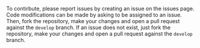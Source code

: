 To contirbute, please report issues by creating an issue on the issues page.
Code modifications can be made by asking to be assigned to an issue.
Then, fork the repository, make your changes and open a pull request against the `develop` branch.
If an issue does not exist, just fork the repository, make your changes and open a pull request against the `develop` branch.
